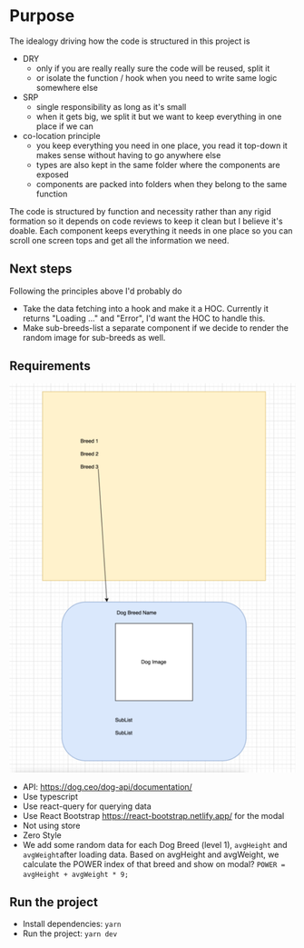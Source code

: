 # Purpose

The idealogy driving how the code is structured in this project is

- DRY
  - only if you are really really sure the code will be reused, split it
  - or isolate the function / hook when you need to write same logic somewhere else
- SRP
  - single responsibility as long as it's small
  - when it gets big, we split it but we want to keep everything in one place if we can
- co-location principle
  - you keep everything you need in one place, you read it top-down it makes sense without having to go anywhere else
  - types are also kept in the same folder where the components are exposed
  - components are packed into folders when they belong to the same function

The code is structured by function and necessity rather than any rigid formation so it depends on code reviews to keep it clean but I believe it's doable. Each component keeps everything it needs in one place so you can scroll one screen tops and get all the information we need.

## Next steps

Following the principles above I'd probably do

- Take the data fetching into a hook and make it a HOC. Currently it returns "Loading ..." and "Error", I'd want the HOC to handle this.
- Make sub-breeds-list a separate component if we decide to render the random image for sub-breeds as well.

## Requirements

![img.png](static%2Fimg.png)

- API: https://dog.ceo/dog-api/documentation/
- Use typescript
- Use react-query for querying data
- Use React Bootstrap https://react-bootstrap.netlify.app/ for the modal
- Not using store
- Zero Style
- We add some random data for each Dog Breed (level 1), `avgHeight` and `avgWeight`after loading data.
  Based on avgHeight and avgWeight, we calculate the POWER index of that breed and show on modal?
  `POWER = avgHeight + avgWeight * 9;`

## Run the project

- Install dependencies: `yarn`
- Run the project: `yarn dev`
